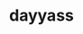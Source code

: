 ---
title: dayyass
github: https://github.com/dayyass
mode: light
transition: 1s
score: 74.3
archetype:
- Descriptive
---